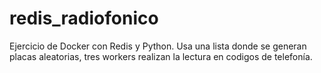 # redis_radiofonico
 Ejercicio de Docker con Redis y Python. Usa una lista donde se generan placas aleatorias, tres workers realizan la lectura en codigos de telefonía.
